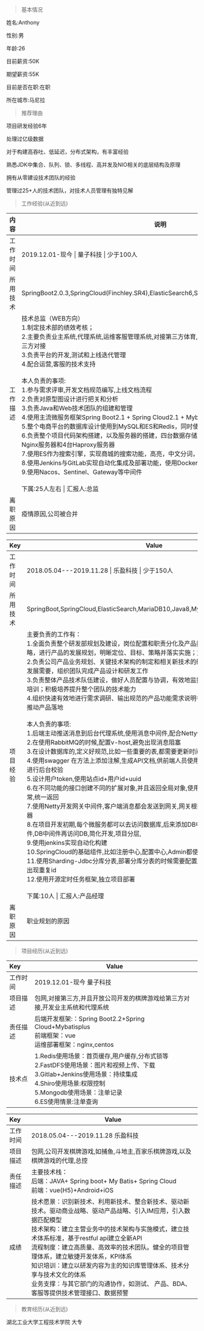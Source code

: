 > 基本情况

姓名:Anthony

性别:男

年龄:26

目前薪资:50K

期望薪资:55K

目前是否在职:在职

所在城市:马尼拉

> 推荐理由

项目研发经验6年

处理过亿级数据

对于构建高吞吐、低延迟，分布式架构，有丰富经验

熟悉JDK中集合、队列、锁、多线程、高并发及NIO相关的底层结构及原理

拥有从零建设技术团队的经验

管理过25+人的技术团队，对技术人员管理有独特见解

> 工作经验(从近到远)
> 


| 内容     | 说明                                                         |
| -------- | ------------------------------------------------------------ |
| 工作时间 | 2019.12.01-现今 \| 量子科技  \| 少于100人                    |
| 所用技术 | SpringBoot2.0.3,SpringCloud(Finchley.SR4),ElasticSearch6,SqlServer2016,Java8,Mybatis,Redis |
| 工作描述 | 技术总监（WEB方向）<br />1.制定技术部的绩效考核；<br />2.主要负责业主系统,代理系统,运维客服管理系统,对接第三方体育,彩票,支付,提供本公司游戏的API给第三方对接<br />3.负责平台的开发,测试和上线迭代管理<br />4.配合运营,客服的技术支持<br /><br />本人负责的事项:<br />1.参与需求评审,开发文档规范编写,上线文档流程<br />2.负责对原型图设计进行把关和分析<br />3.负责Java和Web技术团队的组建和管理<br />4.使用主流微服务框架Spring Boot2.1 + Spring Cloud2.1 + MybatisPlus<br />5.整个电商平台的数据库设计使用到MySQL和ES和Redis，同时使用主从数据库和集群<br />6.负责整个项目代码架构搭建，以及服务器的搭建，四台数据存储服务器，40台微服务器,以及4台Nginx服务器和4台Haproxy服务器<br />7.使用ES作为搜索引擎，实现商城的搜索功能，高亮，中文分词，热搜等<br />8.使用Jenkins与GitLab实现自动化集成及部署功能，使用Docker file创建镜像<br />9.使用Nacos、Sentinel、Gateway等中间件<br /><br />下属:25人左右 \| 汇报人:总监 |
| 离职原因 | 疫情原因,公司被合并                                          |




| Key      | Value                                                        |
| -------- | ------------------------------------------------------------ |
| 工作时间 | 2018.05.04---2019.11.28  \| 乐盈科技 \| 少于150人            |
| 所用技术 | SpringBoot,SpringCloud,ElasticSearch,MariaDB10,Java8,Mybatis,Netty4,Rabbitmq,Redis |
| 项目经验 | 主要负责的工作有：<br />1.全面负责整个研发部规划及建设，岗位配置和职责分化及产品技术团队建设；结合公司发展战略，进行产品的发展规划，明晰定位、目标、策略并落实实施；对整个团队工作结果负责<br />2.负责公司产品业务规划、关键技术架构的制定和相关新技术的研究工作；紧密配合公司的业务发展需要，组织团队完成产品设计和研发工作<br />3.负责整体产品技术队伍建设，做好人员配置与协调，有效地监控项目进展，对员工进行考核、培训；积极培养提升整个团队的技术能力<br />4.组织快速有效地进行需求调研、输出规范的产品功能需求说明书，并做好需求的跟踪和控制，推动产品落地<br /><br />本人负责的事项:<br />1.后端主动推送消息到后台代理系统,使用消息中间件,配合Netty使用<br />2.在使用RabbitMQ的时候,配置v-host,避免出现消息阻塞<br />3.在设计数据库的,定义好规范,比如一些重要的表,都需要更新时间,创建时间,更新人,创建人<br />4.使用swagger 在方法上添加注解,生成API文档,供前端人员使用,以及使用hibernate-validator进行后台校验<br />5.设计用户token,使用站点id+用户id+uuid<br />6.在不同功能的接口创建不同的扩展对象,并且返回全局对象,使用自定义全局错误异常,和业务异常,统一返回<br />7.使用Netty开发网关中间件,客户端消息都会发送到网关,网关根据消息号判断,转发到哪台服务器<br />8.在项目开发初期,每个微服务都可以去访问数据库,后来添加DB中间件,所有微服务访问DB中间件,DB中间件再访问DB,简化开发,项目分层,<br />9.使用jenkins实现自动化构建<br />10.SpringCloud的基础组件,比如注册中心,配置中心,Admin都使用Docker运行<br />11.使用Sharding-Jdbc分库分表,部署分库分表的时候需要配置所有服务器的时间相同,不然会出现重复id<br />12.使用开源定时任务框架,独立项目部署<br /><br />下属:10人 \| 汇报人:产品经理 |
| 离职原因 | 职业规划的原因                                               |

> 项目经历(从近到远)

| Key      | Value                                                        |
| :------- | ------------------------------------------------------------ |
| 工作时间 | 2019.12.01-现今 量子科技                                     |
| 项目描述 | 包网,对接第三方,并且开放公司开发的棋牌游戏给第三方对接,开发业主系统和代理系统 |
| 责任描述 | 后端开发框架:：Spring Boot2.2+Spring Cloud+Mybatisplus<br />前端框架：vue <br />运维部署框架：nginx,centos<br /> |
| 技术点   | 1.Redis使用场景：首页缓存,用户缓存,分布式锁等<br />2.FastDFS使用场景：图片和视频上传、下载<br />3.Gitlab+Jenkins使用场景：持续集成<br />4.Shiro使用场景:权限控制<br />5.Mongodb使用场景：注单记录<br />6.ES使用情景:注单查询 |

| Key      | Value                                                        |
| :------- | ------------------------------------------------------------ |
| 工作时间 | 2018.05.04---2019.11.28 乐盈科技                             |
| 项目描述 | 包网,公司开发棋牌游戏,如捕鱼,斗地主,百家乐棋牌游戏,以及棋牌游戏的代理,总控 |
| 责任描述 | 主要技术栈：<br />后端：JAVA+ Spring boot+ My Batis+ Spring Cloud<br />前端：vue(H5)+Android+iOS |
| 成绩     | 技术愿景：识别新技术、利用新技术、整合新技术、驱动新技术。驱动商业战略、驱动产品战略、引入IM应用，引入数据匹配模型<br />技术架构：建立主营业务中的技术架构与实施模式，建立技术体系标准，基于restful api建立全新APl<br />流程制度：建立高质量、高效率的技术团队。健全的项目管理体系，建立敏捷开发体系，KPI体系<br />知识培训：建立以研发内容为主的知识库管理体系、技术分享与技术文化的体系<br />业务支撑：与其它部门的沟通协作，如测试、 产品、BDA、客服等提供技术管理接口、数据预警 |


> 教育经历(从近到远)

湖北工业大学工程技术学院  大专
